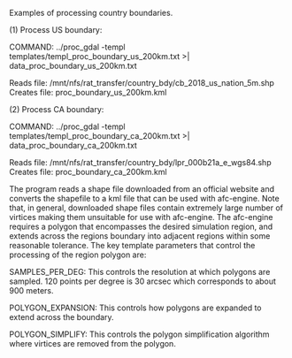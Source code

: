 Examples of processing country boundaries.

(1) Process US boundary:

COMMAND: ../proc_gdal -templ templates/templ_proc_boundary_us_200km.txt >| data_proc_boundary_us_200km.txt

Reads file: /mnt/nfs/rat_transfer/country_bdy/cb_2018_us_nation_5m.shp
Creates file: proc_boundary_us_200km.kml

(2) Process CA boundary:

COMMAND: ../proc_gdal -templ templates/templ_proc_boundary_ca_200km.txt >| data_proc_boundary_ca_200km.txt

Reads file: /mnt/nfs/rat_transfer/country_bdy/lpr_000b21a_e_wgs84.shp
Creates file: proc_boundary_ca_200km.kml

The program reads a shape file downloaded from an official website and converts the shapefile to a kml file that can be used with afc-engine.  Note that, in general, downloaded shape files contain extremely large number of virtices making them unsuitable for use with afc-engine.  The afc-engine requires a polygon that encompasses the desired simulation region, and extends across the regions boundary into adjacent regions within some reasonable tolerance.  The key template parameters that control the processing of the region polygon are:

SAMPLES_PER_DEG: This controls the resolution at which polygons are sampled.  120 points per degree is 30 arcsec which corresponds to about 900 meters.

POLYGON_EXPANSION: This controls how polygons are expanded to extend across the boundary.

POLYGON_SIMPLIFY: This controls the polygon simplification algorithm where virtices are removed from the polygon.  

